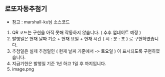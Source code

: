 ## 로또자동추첨기
- 참고 : marshall-ku님 소스코드

1. QR 코드는 구현을 아직 못해 작동하지 않습니다. ( 추후 업데이트 예정 )
2. 발행일은 현재 날짜 기준 + 현재 요일 + 현재 시간 ( 시 : 분 : 초 ) 로 구현하였습니다.
3. 추첨일은 실제 추첨일인 ( 현재 날짜 기준에서 -> 토요일 ) 이 표시되도록 구현하였습니다.
3. 지급기한은 발행일 기준 1년 하고 1일 후 까지입니다.
4. image.png

